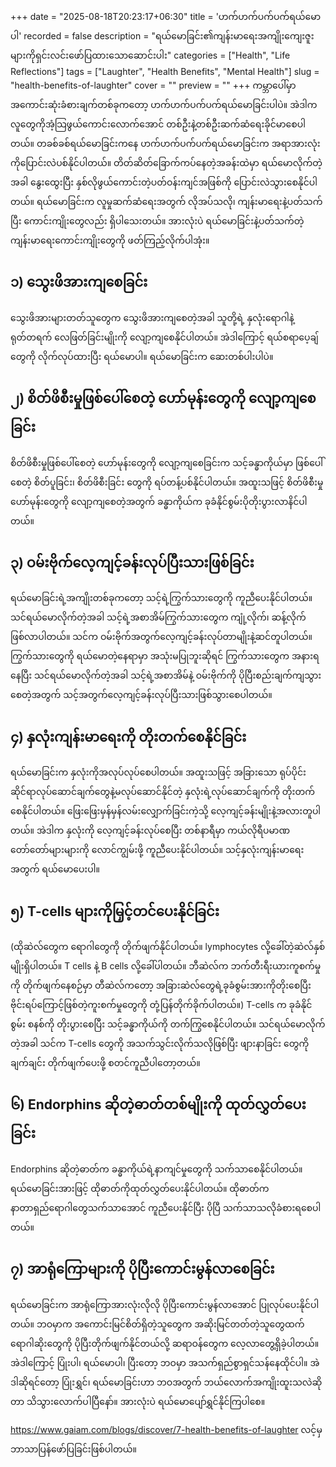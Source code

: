 +++
date = "2025-08-18T20:23:17+06:30"
title = 'ဟက်ဟက်ပက်ပက်ရယ်မောပါ'
recorded = false
description = "ရယ်မောခြင်း၏ကျန်းမာရေးအကျိုးကျေးဇူးများကိုရှင်းလင်းဖော်ပြထားသောဆောင်းပါး"
categories = ["Health", "Life Reflections"]
tags = ["Laughter", "Health Benefits", "Mental Health"]
slug = "health-benefits-of-laughter"
cover = ""
preview = ""
+++
ကမ္ဘာပေါ်မှာ အကောင်းဆုံးခံစားချက်တစ်ခုကတော့ ဟက်ဟက်ပက်ပက်ရယ်မောခြင်းပါပဲ။ အဲဒါက လူတွေကိုအံ့သြဖွယ်ကောင်းလောက်အောင် တစ်ဦးနဲ့တစ်ဦးဆက်ဆံရေးခိုင်မာစေပါတယ်။ တခစ်ခစ်ရယ်မောခြင်းကနေ ဟက်ဟက်ပက်ပက်ရယ်မောခြင်းက အရာအားလုံးကိုပြောင်းလဲပစ်နိုင်ပါတယ်။ တိတ်ဆိတ်ခြောက်ကပ်နေတဲ့အခန်းထဲမှာ ရယ်မောလိုက်တဲ့အခါ နွေးထွေးပြီး နှစ်လိုဖွယ်ကောင်းတဲ့ပတ်ဝန်းကျင်အဖြစ်ကို ပြောင်းလဲသွားစေနိုင်ပါတယ်။ ရယ်မောခြင်းက လူမှုဆက်ဆံရေးအတွက် လိုအပ်သလို၊ ကျန်းမာရေးနဲ့ပတ်သက်ပြီး ကောင်းကျိုးတွေလည်း ရှိပါသေးတယ်။ အားလုံးပဲ ရယ်မောခြင်းနဲ့ပတ်သက်တဲ့ ကျန်းမာရေးကောင်းကျိုးတွေကို ဖတ်ကြည့်လိုက်ပါအုံး။

## ၁) သွေးဖိအားကျစေခြင်း
သွေးဖိအားများတတ်သူတွေက သွေးဖိအားကျစေတဲ့အခါ သူတို့ရဲ့ နှလုံးရောဂါနဲ့ ရုတ်တရက် လေဖြတ်ခြင်းမျိုးကို လျော့ကျစေနိုင်ပါတယ်။ အဲဒါကြောင့် ရယ်စရာပေ့ချ်တွေကို လိုက်လုပ်ထားပြီး ရယ်မောပါ။ ရယ်မောခြင်းက ဆေးတစ်ပါးပါပဲ။

## ၂) စိတ်ဖိစီးမှုဖြစ်ပေါ်စေတဲ့ ဟော်မုန်းတွေကို လျော့ကျစေခြင်း
စိတ်ဖိစီးမှုဖြစ်ပေါ်စေတဲ့ ဟော်မုန်းတွေကို လျော့ကျစေခြင်းက သင့်ခန္ဓာကိုယ်မှာ ဖြစ်ပေါ်စေတဲ့ စိတ်ပူခြင်း၊ စိတ်ဖိစီးခြင်း တွေကို ရပ်တန့်ပစ်နိုင်ပါတယ်။
အထူးသဖြင့် စိတ်ဖိစီးမှုဟော်မုန်းတွေကို လျော့ကျစေတဲ့အတွက် ခန္ဓာကိုယ်က ခုခံနိုင်စွမ်းပိုတိုးပွားလာနိင်ပါတယ်။

## ၃) ဝမ်းဗိုက်လေ့ကျင့်ခန်းလုပ်ပြီးသားဖြစ်ခြင်း
ရယ်မောခြင်းရဲ့အကျိုးတစ်ခုကတော့ သင့်ရဲ့ကြွက်သားတွေကို ကူညီပေးနိုင်ပါတယ်။
သင်ရယ်မောလိုက်တဲ့အခါ သင့်ရဲ့အစာအိမ်ကြွက်သားတွေက ကျုံ့လိုက်၊ ဆန့်လိုက်ဖြစ်လာပါတယ်။ သင်က ဝမ်းဗိုက်အတွက်လေ့ကျင့်ခန်းလုပ်တာမျိုးနဲ့ဆင်တူပါတယ်။
ကြွက်သားတွေကို ရယ်မောတဲ့နေရာမှာ အသုံးမပြုဘူးဆိုရင် ကြွက်သားတွေက အနားရနေပြီး သင်ရယ်မောလိုက်တဲ့အခါ သင့်ရဲ့အစာအိမ်နဲ့ ဝမ်းဗိုက်ကို ပိုပြီးစည်းချက်ကျသွားစေတဲ့အတွက်
သင့်အတွက်လေ့ကျင့်ခန်းလုပ်ပြီးသားဖြစ်သွားစေပါတယ်။

## ၄) နှလုံးကျန်းမာရေးကို တိုးတက်စေနိုင်ခြင်း
ရယ်မောခြင်းက နှလုံးကိုအလုပ်လုပ်စေပါတယ်။ အထူးသဖြင့် အခြားသော ရုပ်ပိုင်းဆိုင်ရာလုပ်ဆောင်ချက်တွေနဲ့မလုပ်ဆောင်နိုင်တဲ့ နှလုံးရဲ့လုပ်ဆောင်ချက်ကို တိုးတက်စေနိုင်ပါတယ်။
ဖြေးဖြေးမှန်မှန်လမ်းလျှောက်ခြင်းကဲ့သို့ လေ့ကျင့်ခန်းမျိုးနဲ့အလားတူပါတယ်။ အဲဒါက နှလုံးကို လေ့ကျင့်ခန်းလုပ်စေပြီး တစ်နာရီမှာ ကယ်လိုရီပမာဏတော်တော်များများကို လောင်ကျွမ်းဖို့ ကူညီပေးနိုင်ပါတယ်။ သင့်နှလုံးကျန်းမာရေးအတွက် ရယ်မောပေးပါ။

## ၅) T-cells များကိုမြှင့်တင်ပေးနိုင်ခြင်း
(ထိုဆဲလ်တွေက ရောဂါတွေကို တိုက်ဖျက်နိုင်ပါတယ်။ lymphocytes လို့ခေါ်တဲ့ဆဲလ်နှစ်မျိုးရှိပါတယ်။ T cells နဲ့ B cells လို့ခေါ်ပါတယ်။ ဘီဆဲလ်က ဘက်တီးရီးယားကူစက်မှုကို တိုက်ဖျက်နေစဉ်မှာ တီဆဲလ်ကတော့ အခြားဆဲလ်တွေရဲ့ခုခံစွမ်းအားကိုတိုးစေပြီး ဗိုင်းရပ်ကြောင့်ဖြစ်တဲ့ကူးစက်မှုတွေကို တုံ့ပြန်တိုက်ခိုက်ပါတယ်။)
T-cells က ခုခံနိုင်စွမ်း စနစ်ကို တိုးပွားစေပြီး သင့်ခန္ဓာကိုယ်ကို တက်ကြွစေနိုင်ပါတယ်။
သင်ရယ်မောလိုက်တဲ့အခါ သင်က T-cells တွေကို အသက်သွင်းလိုက်သလိုဖြစ်ပြီး ဖျားနာခြင်း
တွေကို ချက်ချင်း တိုက်ဖျက်ပေးဖို့ စတင်ကူညီပါတော့တယ်။

## ၆) Endorphins ဆိုတဲ့ဓာတ်တစ်မျိုးကို ထုတ်လွှတ်ပေးခြင်း
Endorphins ဆိုတဲ့ဓာတ်က ခန္ဓာကိုယ်ရဲ့နာကျင်မှုတွေကို သက်သာစေနိုင်ပါတယ်။
ရယ်မောခြင်းအားဖြင့် ထိုဓာတ်ကိုထုတ်လွှတ်ပေးနိုင်ပါတယ်။ ထိုဓာတ်က နာတာရှည်ရောဂါတွေသက်သာအောင် ကူညီပေးနိုင်ပြီး ပိုပြီ သက်သာသလိုခံစားရစေပါတယ်။

## ၇) အာရုံကြောများကို ပိုပြီးကောင်းမွန်လာစေခြင်း
ရယ်မောခြင်းက အာရုံကြောအားလုံးလိုလို ပိုပြီးကောင်းမွန်လာအောင် ပြုလုပ်ပေးနိုင်ပါတယ်။
ဘဝမှာက အကောင်းမြင်စိတ်ရှိတဲ့သူတွေက အဆိုးမြင်တတ်တဲ့သူတွေထက် ရောဂါဆိုးတွေကို ပိုပြီးတိုက်ဖျက်နိုင်တယ်လို့ ဆရာဝန်တွေက လေ့လာတွေ့ရှိခဲ့ပါတယ်။
အဲဒါကြောင့် ပြုံးပါ၊ ရယ်မောပါ၊ ပြီးတော့ ဘဝမှာ အသက်ရှည်စွာရှင်သန်နေထိုင်ပါ။
အဲဒါဆိုရင်တော့ ပြုံးရွှင်၊ ရယ်မောခြင်းဟာ ဘဝအတွက် ဘယ်လောက်အကျိုးထူးသလဲဆိုတာ သိသွားလောက်ပါပြီနော်။ အားလုံးပဲ ရယ်မောပျော်ရွှင်နိုင်ကြပါစေ။

https://www.gaiam.com/blogs/discover/7-health-benefits-of-laughter လင့်မှဘာသာပြန်ဖော်ပြခြင်းဖြစ်ပါတယ်။